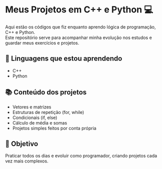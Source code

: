 # Meus Projetos em C++ e Python 💻

Aqui estão os códigos que fiz enquanto aprendo lógica de programação, C++ e Python.  
Este repositório serve para acompanhar minha evolução nos estudos e guardar meus exercícios e projetos.

## 🚀 Linguagens que estou aprendendo
- C++
- Python

## 📚 Conteúdo dos projetos
- Vetores e matrizes  
- Estruturas de repetição (for, while)  
- Condicionais (if, else)  
- Cálculo de média e somas  
- Projetos simples feitos por conta própria

## 🎯 Objetivo
Praticar todos os dias e evoluir como programador, criando projetos cada vez mais complexos.

